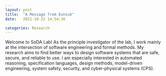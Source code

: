```yaml
---
layout: post
title:  "A Message from Eunsuk"
date:   2021-10-22 14:54:36

categories: Research
---
```


Welcome to SoDA Lab! As the principle investigator of the lab, I work mainly at the intersection of software engineering and formal methods. My research aims to find better ways to design software systems that are safe, secure, and reliable to use. I am especially interested in automated reasoning, specification languages, design methods, model-driven engineering, system safety, security, and cyber-physical systems (CPS).